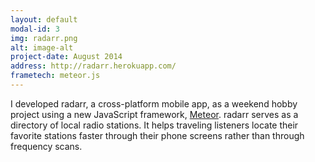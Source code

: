 ```yaml
---
layout: default
modal-id: 3
img: radarr.png
alt: image-alt
project-date: August 2014
address: http://radarr.herokuapp.com/
frametech: meteor.js
---
```


I developed radarr, a cross-platform mobile app, as a weekend hobby project using a new JavaScript framework, 
[Meteor](https://www.meteor.com). radarr serves as a directory of local radio stations. It helps traveling listeners locate their favorite stations faster through their phone screens rather than through frequency scans.